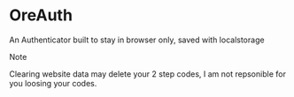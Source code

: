 # OreAuth

An Authenticator built to stay in browser only, saved with localstorage

> [!NOTE]
> Clearing website data may delete your 2 step codes, I am not repsonible for you loosing your codes.
